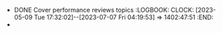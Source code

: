 - DONE Cover performance reviews topics
  :LOGBOOK:
  CLOCK: [2023-05-09 Tue 17:32:02]--[2023-07-07 Fri 04:19:53] =>  1402:47:51
  :END:
-